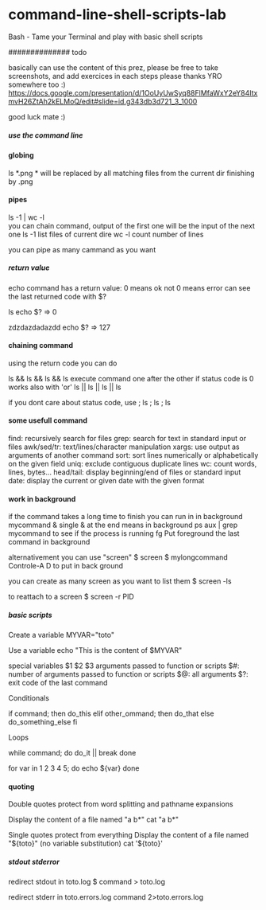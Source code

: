 # command-line-shell-scripts-lab
Bash - Tame your Terminal and play with basic shell scripts

############## todo

basically can use the content of this prez, please be free to take screenshots, and add exercices in each steps
please thanks YRO somewhere too :) 
https://docs.google.com/presentation/d/1OoUyUwSyq88FlMfaWxY2eY84ItxmvH26ZtAh2kELMoQ/edit#slide=id.g343db3d721_3_1000

good luck mate :)

##### use the command line

#### globing

ls *.png      * will be replaced by all matching files from the current dir finishing by .png


#### pipes


ls -1 | wc -l     
you can chain command,   output of the first one will be the input of the next one
ls -1      list files of current dire
wc -l     count number of lines

you can pipe as many cammand as you want


##### return value

echo command has a return value: 0 means ok
not 0 means error
can see the last returned code with $?

ls
echo $?     => 0

zdzdazdadazdd
echo $?     => 127

#### chaining command

using the return code you can do

ls && ls && ls && ls     execute command one after the other if status code is 0
works also with 'or'
ls || ls || ls || ls

if you dont care about status code, use ;
ls ; ls ; ls


#### some usefull command

find: recursively search for files
grep: search for text in standard input or files
awk/sed/tr: text/lines/character manipulation
xargs: use output as arguments of another command
sort: sort lines numerically or alphabetically on the given field
uniq: exclude contiguous duplicate lines
wc: count words, lines, bytes…
head/tail: display beginning/end of files or standard input
date: display the current or given date with the given format


#### work in background


if the command takes a long time to finish you can run in in background
mycommand &         single & at the end means in background
ps aux | grep mycommand       to see if the process is running
fg     Put foreground the last command in background


alternativement you can use "screen"
$ screen
$ mylongcommand
Controle-A    D      to put in back ground

you can create as many screen as you want 
to list them
$ screen -ls

to reattach to a screen
$ screen -r PID

##### basic scripts

Create a variable
MYVAR="toto"

Use a variable
echo "This is the content of $MYVAR"

special variables
$1 $2 $3    arguments passed to function or scripts
$#: number of arguments passed to function or scripts
$@: all arguments
$?: exit code of the last command



Conditionals

if command; then
    do_this
elif other_ommand; then
    do_that
else
    do_something_else
fi


Loops

while command; do
    do_it || break
done



for var in 1 2 3 4 5; do
    echo ${var}
done


#### quoting

Double quotes protect from word splitting and pathname expansions

Display the content of a file named "a b*"
cat "a b*"

Single quotes protect from everything
Display the content of a file named "${toto}" (no variable substitution)
cat '${toto}'

##### stdout stderror

redirect stdout in toto.log
$ command > toto.log
 
redirect stderr in toto.errors.log
command 2>toto.errors.log

